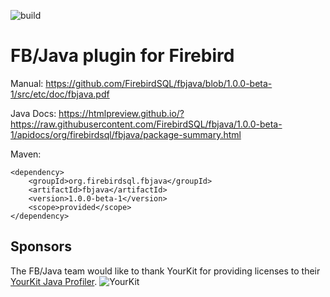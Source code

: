![build](https://github.com/FirebirdSQL/fbjava/workflows/build/badge.svg)

# FB/Java plugin for Firebird

Manual: https://github.com/FirebirdSQL/fbjava/blob/1.0.0-beta-1/src/etc/doc/fbjava.pdf

Java Docs: https://htmlpreview.github.io/?https://raw.githubusercontent.com/FirebirdSQL/fbjava/1.0.0-beta-1/apidocs/org/firebirdsql/fbjava/package-summary.html

Maven:

```
<dependency>
	<groupId>org.firebirdsql.fbjava</groupId>
	<artifactId>fbjava</artifactId>
	<version>1.0.0-beta-1</version>
	<scope>provided</scope>
</dependency>
```

## Sponsors

The FB/Java team would like to thank YourKit for providing licenses to their [YourKit Java Profiler](https://www.yourkit.com/java/profiler/).
![YourKit](https://www.yourkit.com/images/yklogo.png)
